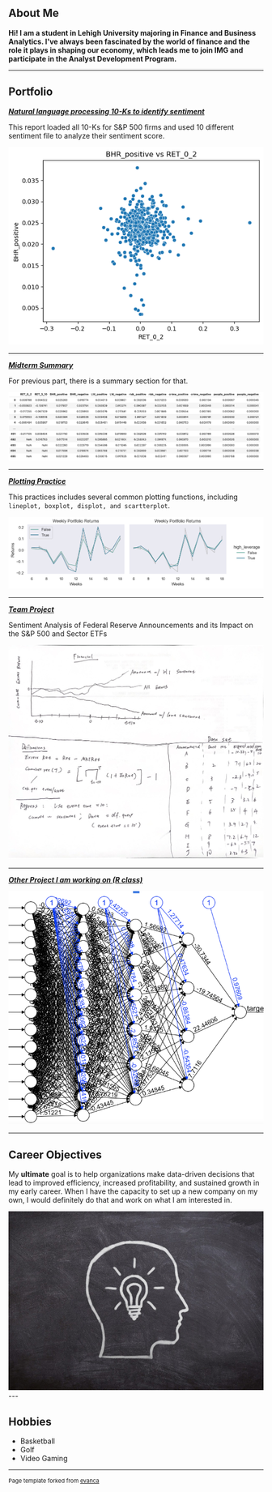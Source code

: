 ## About Me
**Hi! I am a student in Lehigh University majoring in Finance and Business Analytics. I've always been fascinated by the world of finance and the role it plays in shaping our economy, which leads me to join IMG and participate in the Analyst Development Program.**


---

## Portfolio

<!-- You can link to other websites, PDFs in this repo, and other pages in this repo -->

_**[Natural language processing 10-Ks to identify sentiment](/report/report.md)**_

This report loaded all 10-Ks for S&P 500 firms and used 10 different sentiment file to analyze their sentiment score.

<img src="report/output_29_0.png?raw=true"/>

---
_**[Midterm Summary](/midterm_summary.md)**_

For previous part, there is a summary section for that. 

<img src="/report/output1.png?raw=true"/>

---

_**[Plotting Practice](/asgn03exercises/asgn03exercises.md)**_

This practices includes several common plotting functions, including ```lineplot, boxplot, displot, and scartterplot```.

<img src="/asgn03exercises/output_29_0.png?raw=true"/>

---

_**[Team Project](https://github.com/SikaiWang224/teamproject-)**_

Sentiment Analysis of Federal Reserve Announcements and its Impact on the S&P 500 and Sector ETFs

<img src="images/teamproject.jpeg?raw=true"/>

---

_**[Other Project I am working on (R class)](https://drive.google.com/drive/folders/1m_YD42H-DwoyxSIVIz3mjoBzt7gqaaq5)**_

<img src="images/r project.png?raw=true"/>

---

## Career Objectives

My **ultimate** goal is to help organizations make data-driven decisions that lead to improved efficiency, increased profitability, and sustained growth in my early career. When I have the capacity to set up a new company on my own, I would definitely do that and work on what I am interested in. 

<img src="images/image2.jpeg?raw=true"/>
---

## Hobbies

- Basketball
- Golf 
- Video Gaming

---
<p style="font-size:11px">Page template forked from <a href="https://github.com/evanca/quick-portfolio">evanca</a></p>
<!-- Remove above link if you don't want to attibute -->
